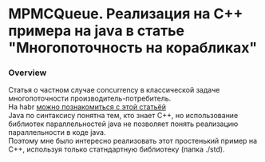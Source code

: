 # MPMCQueue. Реализация на C++ примера на java в статье "Многопоточность на корабликах"

### Overview
Статья о частном случае concurrency в классической задаче многопоточности производитель-потребитель.  
На habr [можно познакомиться с этой статьёй][ship_article]  
Java по синтаксису понятна тем, кто знает C++, но использование библиотек параллельностей java не позволяет понять реализацию параллельности в коде java.  
Поэтому мне было интересно реализовать этот простенький пример на C++, используя только статндартную библиотеку (папка ./std).


  [ship_article]: https://habr.com/ru/articles/352374/